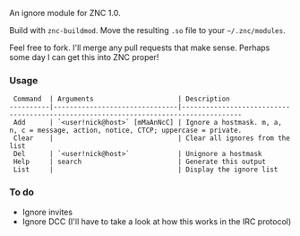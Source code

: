 An ignore module for ZNC 1.0.

Build with `znc-buildmod`. Move the resulting `.so` file to your `~/.znc/modules`.

Feel free to fork. I'll merge any pull requests that make sense. Perhaps some day I can get this into ZNC proper!

### Usage

	 Command  | Arguments                     | Description                                                                         
	----------|-------------------------------|-------------------------------------------------------------------------------------
	 Add      | `<user!nick@host>` [mMaAnNcC] | Ignore a hostmask. m, a, n, c = message, action, notice, CTCP; uppercase = private. 
	 Clear    |                               | Clear all ignores from the list
	 Del      | `<user!nick@host>`            | Unignore a hostmask
	 Help     | search                        | Generate this output
	 List     |                               | Display the ignore list

### To do

- Ignore invites
- Ignore DCC (I'll have to take a look at how this works in the IRC protocol)
